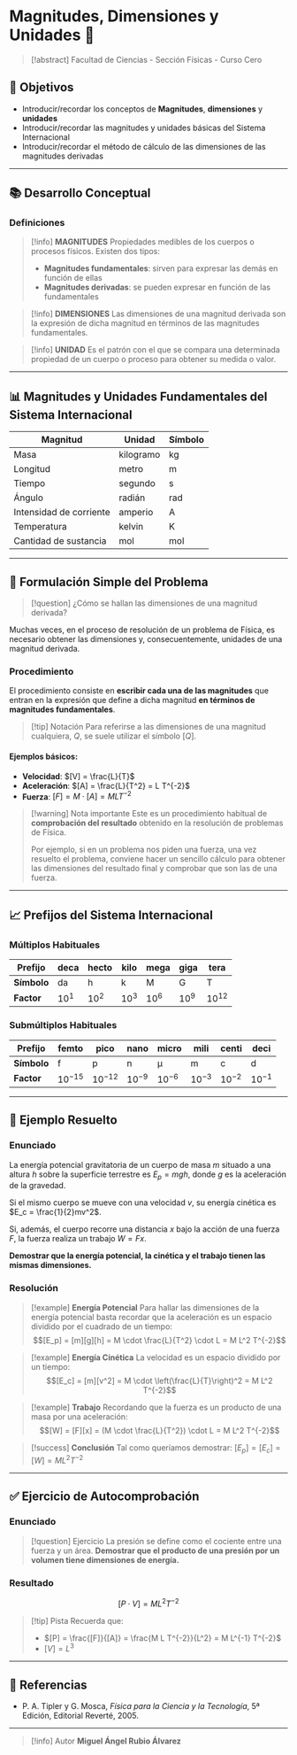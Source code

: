 

# Magnitudes, Dimensiones y Unidades 📏

> [!abstract] Facultad de Ciencias - Sección Físicas - Curso Cero

## 🎯 Objetivos

- Introducir/recordar los conceptos de **Magnitudes**, **dimensiones** y **unidades**
- Introducir/recordar las magnitudes y unidades básicas del Sistema Internacional
- Introducir/recordar el método de cálculo de las dimensiones de las magnitudes derivadas

---

## 📚 Desarrollo Conceptual

### Definiciones

> [!info] **MAGNITUDES**
> Propiedades medibles de los cuerpos o procesos físicos. Existen dos tipos:
> - **Magnitudes fundamentales**: sirven para expresar las demás en función de ellas
> - **Magnitudes derivadas**: se pueden expresar en función de las fundamentales

> [!info] **DIMENSIONES** 
> Las dimensiones de una magnitud derivada son la expresión de dicha magnitud en términos de las magnitudes fundamentales.

> [!info] **UNIDAD**
> Es el patrón con el que se compara una determinada propiedad de un cuerpo o proceso para obtener su medida o valor.

---

## 📊 Magnitudes y Unidades Fundamentales del Sistema Internacional

| Magnitud | Unidad | Símbolo |
|---|---|---|
| Masa | kilogramo | kg |
| Longitud | metro | m |
| Tiempo | segundo | s |
| Ángulo | radián | rad |
| Intensidad de corriente | amperio | A |
| Temperatura | kelvin | K |
| Cantidad de sustancia | mol | mol |

---

## 🔧 Formulación Simple del Problema

> [!question] ¿Cómo se hallan las dimensiones de una magnitud derivada?

Muchas veces, en el proceso de resolución de un problema de Física, es necesario obtener las dimensiones y, consecuentemente, unidades de una magnitud derivada. 

### Procedimiento

El procedimiento consiste en **escribir cada una de las magnitudes** que entran en la expresión que define a dicha magnitud **en términos de magnitudes fundamentales**.

> [!tip] Notación
> Para referirse a las dimensiones de una magnitud cualquiera, $Q$, se suele utilizar el símbolo $[Q]$.

#### Ejemplos básicos:

- **Velocidad**: $[V] = \frac{L}{T}$
- **Aceleración**: $[A] = \frac{L}{T^2} = L T^{-2}$
- **Fuerza**: $[F] = M \cdot [A] = M L T^{-2}$

> [!warning] Nota importante
> Este es un procedimiento habitual de **comprobación del resultado** obtenido en la resolución de problemas de Física. 
> 
> Por ejemplo, si en un problema nos piden una fuerza, una vez resuelto el problema, conviene hacer un sencillo cálculo para obtener las dimensiones del resultado final y comprobar que son las de una fuerza.

---

## 📈 Prefijos del Sistema Internacional

### Múltiplos Habituales

| Prefijo | deca | hecto | kilo | mega | giga | tera |
|---|---|---|---|---|---|---|
| **Símbolo** | da | h | k | M | G | T |
| **Factor** | $10^1$ | $10^2$ | $10^3$ | $10^6$ | $10^9$ | $10^{12}$ |

### Submúltiplos Habituales

| Prefijo | femto | pico | nano | micro | mili | centi | deci |
|---|---|---|---|---|---|---|---|
| **Símbolo** | f | p | n | μ | m | c | d |
| **Factor** | $10^{-15}$ | $10^{-12}$ | $10^{-9}$ | $10^{-6}$ | $10^{-3}$ | $10^{-2}$ | $10^{-1}$ |

---

## 🧮 Ejemplo Resuelto

### Enunciado

La energía potencial gravitatoria de un cuerpo de masa $m$ situado a una altura $h$ sobre la superficie terrestre es $E_p = mgh$, donde $g$ es la aceleración de la gravedad. 

Si el mismo cuerpo se mueve con una velocidad $v$, su energía cinética es $E_c = \frac{1}{2}mv^2$. 

Si, además, el cuerpo recorre una distancia $x$ bajo la acción de una fuerza $F$, la fuerza realiza un trabajo $W = Fx$. 

**Demostrar que la energía potencial, la cinética y el trabajo tienen las mismas dimensiones.**

### Resolución

> [!example] **Energía Potencial**
> Para hallar las dimensiones de la energía potencial basta recordar que la aceleración es un espacio dividido por el cuadrado de un tiempo:
> $$[E_p] = [m][g][h] = M \cdot \frac{L}{T^2} \cdot L = M L^2 T^{-2}$$

> [!example] **Energía Cinética**
> La velocidad es un espacio dividido por un tiempo:
> $$[E_c] = [m][v^2] = M \cdot \left(\frac{L}{T}\right)^2 = M L^2 T^{-2}$$

> [!example] **Trabajo**
> Recordando que la fuerza es un producto de una masa por una aceleración:
> $$[W] = [F][x] = (M \cdot \frac{L}{T^2}) \cdot L = M L^2 T^{-2}$$

> [!success] **Conclusión**
> Tal como queríamos demostrar: $[E_p] = [E_c] = [W] = M L^2 T^{-2}$

---

## ✅ Ejercicio de Autocomprobación

### Enunciado

> [!question] Ejercicio
> La presión se define como el cociente entre una fuerza y un área. **Demostrar que el producto de una presión por un volumen tiene dimensiones de energía.**

### Resultado

$$[P \cdot V] = M L^2 T^{-2}$$

> [!tip] Pista
> Recuerda que:
> - $[P] = \frac{[F]}{[A]} = \frac{M L T^{-2}}{L^2} = M L^{-1} T^{-2}$
> - $[V] = L^3$

---

## 📖 Referencias

- P. A. Tipler y G. Mosca, *Física para la Ciencia y la Tecnología*, 5ª Edición, Editorial Reverté, 2005.

---

> [!info] Autor
> **Miguel Ángel Rubio Álvarez**
